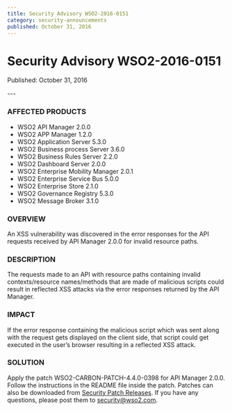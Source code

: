 ```yaml
---
title: Security Advisory WSO2-2016-0151
category: security-announcements
published: October 31, 2016
---
```


# Security Advisory WSO2-2016-0151

<p class="doc-info">Published: October 31, 2016</p>
---

### AFFECTED PRODUCTS
* WSO2 API Manager 2.0.0 
* WSO2 APP Manager 1.2.0 
* WSO2 Application Server 5.3.0 
* WSO2 Business process Server 3.6.0 
* WSO2 Business Rules Server 2.2.0 
* WSO2 Dashboard Server 2.0.0 
* WSO2 Enterprise Mobility Manager 2.0.1
* WSO2 Enterprise Service Bus 5.0.0 
* WSO2 Enterprise Store 2.1.0 
* WSO2 Governance Registry 5.3.0 
* WSO2 Message Broker 3.1.0


### OVERVIEW
An XSS vulnerability was discovered in the error responses for the API requests received by API Manager 2.0.0 for invalid resource paths.


### DESCRIPTION
The requests made to an API with resource paths containing invalid contexts/resource names/methods that are made of malicious scripts could result in reflected XSS attacks via the error responses returned by the API Manager.


### IMPACT
If the error response containing the malicious script which was sent along with the request gets displayed on the client side, that script could get executed in the user’s browser resulting in a reflected XSS attack.


### SOLUTION
Apply the patch WSO2-CARBON-PATCH-4.4.0-0398 for API Manager 2.0.0. Follow the instructions in the README file inside the patch. Patches can also be downloaded from [Security Patch Releases](https://wso2.com/security-patch-releases/). If you have any questions, please post them to <security@wso2.com>.
